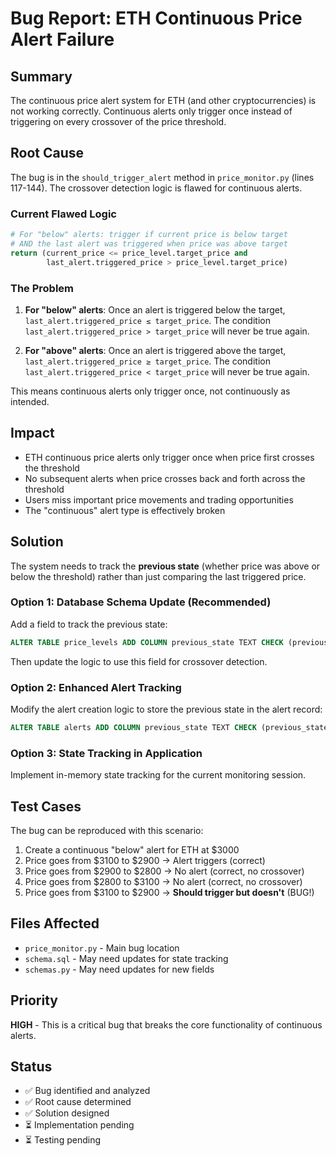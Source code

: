 # Bug Report: ETH Continuous Price Alert Failure

## Summary
The continuous price alert system for ETH (and other cryptocurrencies) is not working correctly. Continuous alerts only trigger once instead of triggering on every crossover of the price threshold.

## Root Cause
The bug is in the `should_trigger_alert` method in `price_monitor.py` (lines 117-144). The crossover detection logic is flawed for continuous alerts.

### Current Flawed Logic
```python
# For "below" alerts: trigger if current price is below target 
# AND the last alert was triggered when price was above target
return (current_price <= price_level.target_price and 
        last_alert.triggered_price > price_level.target_price)
```

### The Problem
1. **For "below" alerts**: Once an alert is triggered below the target, `last_alert.triggered_price ≤ target_price`. The condition `last_alert.triggered_price > target_price` will never be true again.

2. **For "above" alerts**: Once an alert is triggered above the target, `last_alert.triggered_price ≥ target_price`. The condition `last_alert.triggered_price < target_price` will never be true again.

This means continuous alerts only trigger once, not continuously as intended.

## Impact
- ETH continuous price alerts only trigger once when price first crosses the threshold
- No subsequent alerts when price crosses back and forth across the threshold
- Users miss important price movements and trading opportunities
- The "continuous" alert type is effectively broken

## Solution
The system needs to track the **previous state** (whether price was above or below the threshold) rather than just comparing the last triggered price.

### Option 1: Database Schema Update (Recommended)
Add a field to track the previous state:

```sql
ALTER TABLE price_levels ADD COLUMN previous_state TEXT CHECK (previous_state IN ('above', 'below'));
```

Then update the logic to use this field for crossover detection.

### Option 2: Enhanced Alert Tracking
Modify the alert creation logic to store the previous state in the alert record:

```sql
ALTER TABLE alerts ADD COLUMN previous_state TEXT CHECK (previous_state IN ('above', 'below'));
```

### Option 3: State Tracking in Application
Implement in-memory state tracking for the current monitoring session.

## Test Cases
The bug can be reproduced with this scenario:

1. Create a continuous "below" alert for ETH at $3000
2. Price goes from $3100 to $2900 → Alert triggers (correct)
3. Price goes from $2900 to $2800 → No alert (correct, no crossover)
4. Price goes from $2800 to $3100 → No alert (correct, no crossover)
5. Price goes from $3100 to $2900 → **Should trigger but doesn't** (BUG!)

## Files Affected
- `price_monitor.py` - Main bug location
- `schema.sql` - May need updates for state tracking
- `schemas.py` - May need updates for new fields

## Priority
**HIGH** - This is a critical bug that breaks the core functionality of continuous alerts.

## Status
- ✅ Bug identified and analyzed
- ✅ Root cause determined
- ✅ Solution designed
- ⏳ Implementation pending
- ⏳ Testing pending